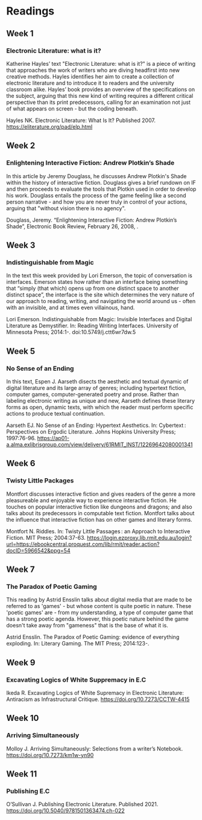 # Readings

## Week 1

### Electronic Literature: what is it?

Katherine Hayles’ text "Electronic Literature: what is it?" is a piece of writing that approaches the work of writers who are diving headfirst into new creative methods. Hayles identifies her aim to create a collection of electronic literature and to introduce it to readers and the university classroom alike. Hayles’ book provides an overview of the specifications on the subject, arguing that this new kind of writing requires a different critical perspective than its print predecessors, calling for an examination not just of what appears on screen - but the coding beneath.

Hayles NK. Electronic Literature: What Is It? Published 2007. https://eliterature.org/pad/elp.html

## Week 2

### Enlightening Interactive Fiction: Andrew Plotkin’s Shade

In this article by Jeremy Douglass, he discusses Andrew Plotkin's Shade within the history of interactive fiction. Douglass gives a brief rundown on IF and then proceeds to evaluate the tools that Plotkin used in order to develop his work. Douglass entails the process of the game feeling like a second person narrative - and how you are never truly in control of your actions, arguing that "without vision there is no agency". 

Douglass, Jeremy. “Enlightening Interactive Fiction: Andrew Plotkin’s Shade”, Electronic Book Review, February 26, 2008, .

## Week 3

### Indistinguishable from Magic

In the text this week provided by Lori Emerson, the topic of conversation is interfaces. Emerson states how rather than an interface being something that “simply (that which) opens up from one distinct space to another distinct space”, the interface is the site which determines the very nature of our approach to reading, writing, and navigating the world around us - often with an invisible, and at times even villainous, hand.

Lori Emerson. Indistinguishable from Magic: Invisible Interfaces and Digital Literature as Demystifier. In: Reading Writing Interfaces. University of Minnesota Press; 2014:1-. doi:10.5749/j.ctt6wr7dw.5

## Week 5

### No Sense of an Ending

In this text, Espen J. Aarseth disects the aesthetic and textual dynamic of digital literature and its large array of genres; including hypertext fiction, computer games, computer-generated poetry and prose. Rather than labeling electronic writing as unique and new, Aarseth defines these literary forms as open, dynamic texts, with which the reader must perform specific actions to produce textual continuation.

Aarseth EJ. No Sense of an Ending: Hypertext Aesthetics. In: Cybertext : Perspectives on Ergodic Literature. Johns Hopkins University Press; 1997:76-96. https://ap01-a.alma.exlibrisgroup.com/view/delivery/61RMIT_INST/12269642080001341

## Week 6

### Twisty Little Packages

Montfort discusses interactive fiction and gives readers of the genre a more pleasureable and enjoyable way to experience interactive fiction. He touches on popular interactive fiction like dungeons and dragons; and also talks about its predecessors in computable text fiction. Montfort talks about the influence that interactive fiction has on other games and literary forms.

Montfort N. Riddles. In: Twisty Little Passages : an Approach to Interactive Fiction. MIT Press; 2004:37-63. https://login.ezproxy.lib.rmit.edu.au/login?url=https://ebookcentral.proquest.com/lib/rmit/reader.action?docID=5966542&ppg=54

## Week 7

### The Paradox of Poetic Gaming

This reading by Astrid Ensslin talks about digital media that are made to be referred to as 'games' - but whose content is quite poetic in nature. These 'poetic games' are - from my understanding, a type of computer game that has a strong poetic agenda. However, this poetic nature behind the game doesn't take away from "gameness" that is the base of what it is. 

Astrid Ensslin. The Paradox of Poetic Gaming: evidence of everything exploding. In: Literary Gaming. The MIT Press; 2014:123-.

## Week 9

### Excavating Logics of White Suppremacy in E.C



Ikeda R. Excavating Logics of White Supremacy in Electronic Literature: Antiracism as Infrastructural Critique. https://doi.org/10.7273/CCTW-4415

## Week 10

### Arriving Simultaneously 



Molloy J. Arriving Simultaneously: Selections from a writer’s Notebook. https://doi.org/10.7273/km1w-yn90

## Week 11

### Publishing E.C



O’Sullivan J. Publishing Electronic Literature. Published 2021. https://doi.org/10.5040/9781501363474.ch-022
